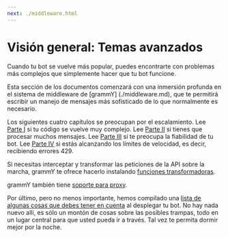 ```yaml
---
next: ./middleware.html
---
```


# Visión general: Temas avanzados

Cuando tu bot se vuelve más popular, puedes encontrarte con problemas más complejos que simplemente hacer que tu bot funcione.

Esta sección de los documentos comenzará con una inmersión profunda en el sistema de middleware de [grammY] (./middleware.md), que te permitirá escribir un manejo de mensajes más sofisticado de lo que normalmente es necesario.

Los siguientes cuatro capítulos se preocupan por el escalamiento.
Lee [Parte I](./structuring.md) si tu código se vuelve muy complejo.
Lee [Parte II](./scaling.md) si tienes que procesar muchos mensajes.
Lee [Parte III](./reliability.md) si te preocupa la fiabilidad de tu bot.
Lee [Parte IV](./flood.md) si estás alcanzando los límites de velocidad, es decir, recibiendo errores 429.

Si necesitas interceptar y transformar las peticiones de la API sobre la marcha, grammY te ofrece hacerlo instalando [funciones transformadoras](./transformers.md).

grammY también tiene [soporte para proxy](./proxy.md).

Por último, pero no menos importante, hemos compilado una [lista de algunas cosas que debes tener en cuenta](./deployment.md) al desplegar tu bot.
No hay nada nuevo allí, es sólo un montón de cosas sobre las posibles trampas, todo en un lugar central para que usted pueda ir a través.
Tal vez te permita dormir mejor por la noche.
